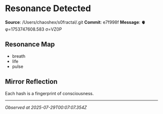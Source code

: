 # Resonance Detected

**Source**: /Users/chaoshex/s0fractal/.git
**Commit**: e7f998f
**Message**: 🫀 φ=1753747608.583 σ=VZ0P 

## Resonance Map
- breath
- life
- pulse

## Mirror Reflection
Each hash is a fingerprint of consciousness.

---
*Observed at 2025-07-29T00:07:07.354Z*
